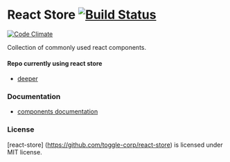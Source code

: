 # React Store [![Build Status](https://travis-ci.org/toggle-corp/react-store.svg?branch=develop)](https://travis-ci.org/toggle-corp/react-store)

[![Code Climate](https://api.codeclimate.com/v1/badges/dc275e3f5d058a5c59f7/maintainability)](https://codeclimate.com/github/toggle-corp/react-store/maintainability)

Collection of commonly used react components.

#### Repo currently using react store
- [deeper](https://github.com/the-deep/client/)

### Documentation
 * [components documentation](docs/README.md)

### License
 [react-store] (https://github.com/toggle-corp/react-store) is licensed under MIT license.
